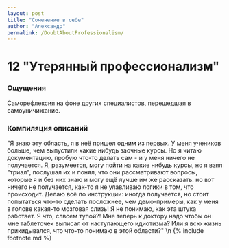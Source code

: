 ```yaml
---
layout: post
title: "Соменение в себе"
author: "Александр"
permalink: /DoubtAboutProfessionalism/
---
```


# 12 "Утерянный профессионализм"

### Ощущения
Саморефлексия на фоне других специалистов, перешедшая в самоуничижание.

### Компиляция описаний
"Я знаю эту область, я в неё пришел одним из первых. У меня учеников больше, чем выпустили какие нибудь заочные курсы. Но я читаю документацию, пробую что-то делать сам - и у меня ничего не получается. Я, разумеется, могу пойти на какие нибудь курсы, но я взял "триал", послушал их и понял, что они рассматривают вопросы, которые я и без них знаю и могу ещё лучше им же рассказать. но вот ничего не получается, как-то я не улавливаю логики в том, что происходит. Делаю всё по инструкции: иногда получается, но стоит попытаться что-то сделать посложнее, чем демо-примеры, как у меня в голове какая-то мозговая слизь! Я не понимаю, как эта штука работает. Я что, слвсем тупой?! Мне теперь к доктору надо чтобы он мне таблеточек выписал от наступающего идиотизма? Или я всю жизнь прикидывался, что что-то понимаю в этой области?"
\n {% include footnote.md %}
